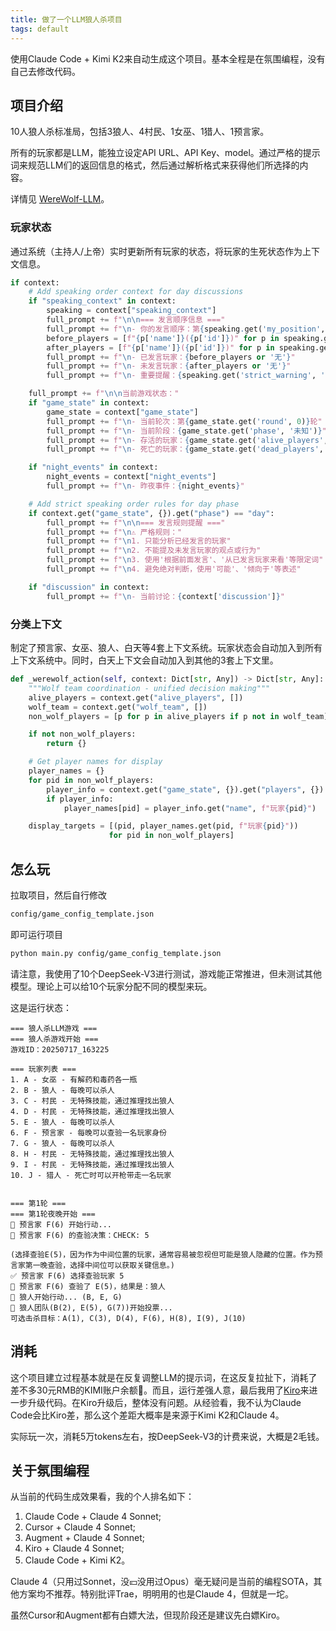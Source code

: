 ```yaml
---
title: 做了一个LLM狼人杀项目
tags: default
---
```


使用Claude Code + Kimi K2来自动生成这个项目。基本全程是在氛围编程，没有自己去修改代码。

## 项目介绍

10人狼人杀标准局，包括3狼人、4村民、1女巫、1猎人、1预言家。

所有的玩家都是LLM，能独立设定API URL、API Key、model。通过严格的提示词来规范LLM们的返回信息的格式，然后通过解析格式来获得他们所选择的内容。

详情见 [WereWolf-LLM](https://github.com/pzweuj/WereWolf-LLM)。

### 玩家状态

通过系统（主持人/上帝）实时更新所有玩家的状态，将玩家的生死状态作为上下文信息。

```python
if context:
    # Add speaking order context for day discussions
    if "speaking_context" in context:
        speaking = context["speaking_context"]
        full_prompt += f"\n\n=== 发言顺序信息 ==="
        full_prompt += f"\n- 你的发言顺序：第{speaking.get('my_position', 0)}位"
        before_players = [f"{p['name']}({p['id']})" for p in speaking.get('players_before_me', [])]
        after_players = [f"{p['name']}({p['id']})" for p in speaking.get('players_after_me', [])]
        full_prompt += f"\n- 已发言玩家：{before_players or '无'}"
        full_prompt += f"\n- 未发言玩家：{after_players or '无'}"
        full_prompt += f"\n- 重要提醒：{speaking.get('strict_warning', '')}"

    full_prompt += f"\n\n当前游戏状态："
    if "game_state" in context:
        game_state = context["game_state"]
        full_prompt += f"\n- 当前轮次：第{game_state.get('round', 0)}轮"
        full_prompt += f"\n- 当前阶段：{game_state.get('phase', '未知')}"
        full_prompt += f"\n- 存活的玩家：{game_state.get('alive_players', [])}"
        full_prompt += f"\n- 死亡的玩家：{game_state.get('dead_players', [])}"

    if "night_events" in context:
        night_events = context["night_events"]
        full_prompt += f"\n- 昨夜事件：{night_events}"

    # Add strict speaking order rules for day phase
    if context.get("game_state", {}).get("phase") == "day":
        full_prompt += f"\n\n=== 发言规则提醒 ==="
        full_prompt += f"\n⚠️ 严格规则："
        full_prompt += f"\n1. 只能分析已经发言的玩家"
        full_prompt += f"\n2. 不能提及未发言玩家的观点或行为"
        full_prompt += f"\n3. 使用'根据前面发言'、'从已发言玩家来看'等限定词"
        full_prompt += f"\n4. 避免绝对判断，使用'可能'、'倾向于'等表述"

    if "discussion" in context:
        full_prompt += f"\n- 当前讨论：{context['discussion']}"
```


### 分类上下文

制定了预言家、女巫、狼人、白天等4套上下文系统。玩家状态会自动加入到所有上下文系统中。同时，白天上下文会自动加入到其他的3套上下文里。

```python
def _werewolf_action(self, context: Dict[str, Any]) -> Dict[str, Any]:
    """Wolf team coordination - unified decision making"""
    alive_players = context.get("alive_players", [])
    wolf_team = context.get("wolf_team", [])
    non_wolf_players = [p for p in alive_players if p not in wolf_team]

    if not non_wolf_players:
        return {}

    # Get player names for display
    player_names = {}
    for pid in non_wolf_players:
        player_info = context.get("game_state", {}).get("players", {}).get(pid)
        if player_info:
            player_names[pid] = player_info.get("name", f"玩家{pid}")

    display_targets = [(pid, player_names.get(pid, f"玩家{pid}")) 
                      for pid in non_wolf_players]
```


## 怎么玩

拉取项目，然后自行修改

```bash
config/game_config_template.json
```

即可运行项目

```bash
python main.py config/game_config_template.json
```

请注意，我使用了10个DeepSeek-V3进行测试，游戏能正常推进，但未测试其他模型。理论上可以给10个玩家分配不同的模型来玩。

这是运行状态：

```
=== 狼人杀LLM游戏 ===
=== 狼人杀游戏开始 ===
游戏ID：20250717_163225

=== 玩家列表 ===
1. A - 女巫 - 有解药和毒药各一瓶
2. B - 狼人 - 每晚可以杀人
3. C - 村民 - 无特殊技能，通过推理找出狼人
4. D - 村民 - 无特殊技能，通过推理找出狼人
5. E - 狼人 - 每晚可以杀人
6. F - 预言家 - 每晚可以查验一名玩家身份
7. G - 狼人 - 每晚可以杀人
8. H - 村民 - 无特殊技能，通过推理找出狼人
9. I - 村民 - 无特殊技能，通过推理找出狼人
10. J - 猎人 - 死亡时可以开枪带走一名玩家


=== 第1轮 ===
=== 第1轮夜晚开始 ===
🔮 预言家 F(6) 开始行动...
🔮 预言家 F(6) 的查验决策：CHECK: 5

(选择查验E(5)，因为作为中间位置的玩家，通常容易被忽视但可能是狼人隐藏的位置。作为预言家第一晚查验，选择中间位可以获取关键信息。)
✅ 预言家 F(6) 选择查验玩家 5
🔮 预言家 F(6) 查验了 E(5)，结果是：狼人
🐺 狼人开始行动... (B, E, G)
🐺 狼人团队(B(2), E(5), G(7))开始投票...
可选击杀目标：A(1), C(3), D(4), F(6), H(8), I(9), J(10)
```

## 消耗

这个项目建立过程基本就是在反复调整LLM的提示词，在这反复拉扯下，消耗了差不多30元RMB的KIMI账户余额🤣。而且，运行差强人意，最后我用了[Kiro](https://kiro.dev/)来进一步升级代码。在Kiro升级后，整体没有问题。从经验看，我不认为Claude Code会比Kiro差，那么这个差距大概率是来源于Kimi K2和Claude 4。

实际玩一次，消耗5万tokens左右，按DeepSeek-V3的计费来说，大概是2毛钱。

## 关于氛围编程

从当前的代码生成效果看，我的个人排名如下：

1. Claude Code + Claude 4 Sonnet;
2. Cursor + Claude 4 Sonnet;
3. Augment + Claude 4 Sonnet;
4. Kiro + Claude 4 Sonnet;
5. Claude Code + Kimi K2。

Claude 4（只用过Sonnet，没💴没用过Opus）毫无疑问是当前的编程SOTA，其他方案均不推荐。特别批评Trae，明明用的也是Claude 4，但就是一坨。

虽然Cursor和Augment都有白嫖大法，但现阶段还是建议先白嫖Kiro。
